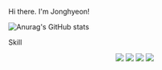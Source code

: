 Hi there. I'm Jonghyeon!

![Anurag's GitHub stats](https://github-readme-stats.vercel.app/api?username=jonghyeon95&show_icons=true&theme=radical)


Skill

<div align=center> 

  <img src="https://img.shields.io/badge/html5-E34F26?style=for-the-badge&logo=html5&logoColor=white">
  <img src="https://img.shields.io/badge/Spring Boot-6DB33F?style=for-the-badge&logo=Spring Boot">
  <img src="https://img.shields.io/badge/Spring-6DB33F?style=for-the-badge&logo=Spring">
  <img src="https://img.shields.io/badge/HTML5-E34F26?style=flat-square&logo=HTML5&logoColor=white" />
  <br>
</div>
